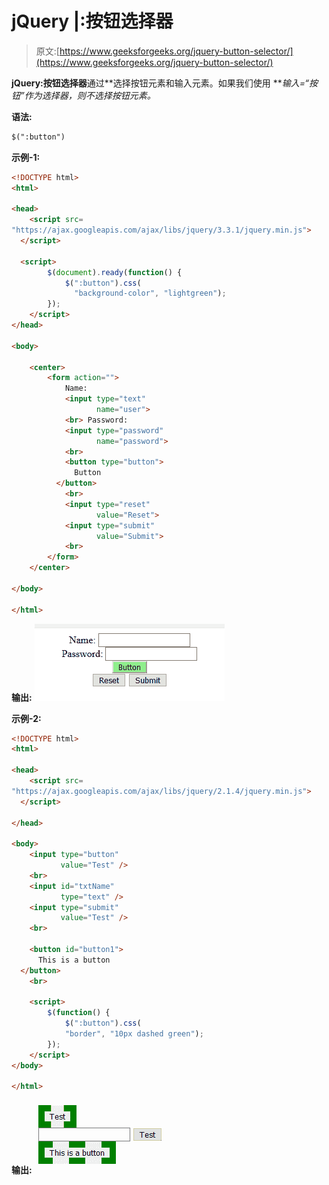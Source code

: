 # jQuery |:按钮选择器

> 原文:[https://www.geeksforgeeks.org/jquery-button-selector/](https://www.geeksforgeeks.org/jquery-button-selector/)

**jQuery:按钮选择器**通过**选择按钮元素和输入元素。如果我们使用 ***输入=“按钮”**作为选择器*，则不选择按钮元素。**

**语法:**

```html
$(":button")
```

**示例-1:**

```html
<!DOCTYPE html>
<html>

<head>
    <script src=
"https://ajax.googleapis.com/ajax/libs/jquery/3.3.1/jquery.min.js">
  </script>

  <script>
        $(document).ready(function() {
            $(":button").css(
              "background-color", "lightgreen");
        });
    </script>
</head>

<body>

    <center>
        <form action="">
            Name:
            <input type="text" 
                   name="user">
            <br> Password:
            <input type="password" 
                   name="password">
            <br>
            <button type="button">
              Button
          </button>
            <br>
            <input type="reset" 
                   value="Reset">
            <input type="submit"
                   value="Submit">
            <br>
        </form>
    </center>

</body>

</html>
```

**输出:**
![](img/7664f6c57b9064b2bd5e54d40dc6f654.png)

**示例-2:**

```html
<!DOCTYPE html>
<html>

<head>
    <script src=
"https://ajax.googleapis.com/ajax/libs/jquery/2.1.4/jquery.min.js">
  </script>

</head>

<body>
    <input type="button" 
           value="Test" />
    <br>
    <input id="txtName" 
           type="text" />
    <input type="submit" 
           value="Test" />
    <br>

    <button id="button1">
      This is a button
  </button>
    <br>

    <script>
        $(function() {
            $(":button").css(
            "border", "10px dashed green");
        });
    </script>
</body>

</html>
```

**输出:**
![](img/3af9fc309507d0d2ef33bedcbac45a64.png)